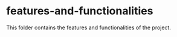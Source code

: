 # features-and-functionalities
This folder contains the features and functionalities of the project.